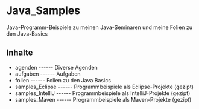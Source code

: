 # Java_Samples
Java-Programm-Beispiele zu meinen Java-Seminaren 
und meine Folien zu den Java-Basics

## Inhalte
- agenden ------ Diverse Agenden	
- aufgaben ------	Aufgaben	
- folien ------ Folien zu den Java Basics
- samples_Eclipse ------ Programmbeispiele als Eclipse-Projekte (gezipt)
- samples_IntelliJ ------ Programmbeispiele als IntelliJ-Projekte (gezipt)
- samples_Maven ------ Programmbeispiele als Maven-Projekte (gezipt) 
